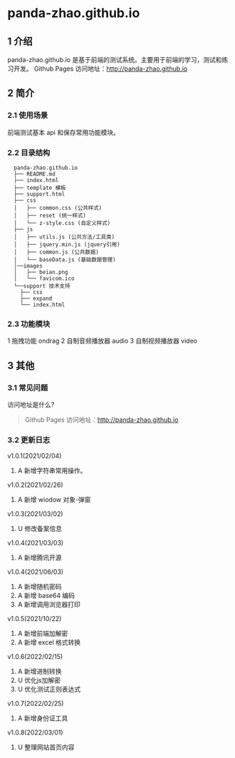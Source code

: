<!--
 * @Author: zhaowy
 * @Date: 2020-05-10 09:37:50
 * @LastEditors: zhaowy
 * @LastEditTime: 2022-03-01 16:44:29
 * @FilePath: \panda-zhao.github.io\README.md
 * @Description: 
-->
# panda-zhao.github.io

## 1 介绍

panda-zhao.github.io 是基于前端的测试系统。主要用于前端的学习，测试和练习开发。
Github Pages 访问地址：http://panda-zhao.github.io

## 2 简介

### 2.1 使用场景

前端测试基本 api 和保存常用功能模块。

### 2.2 目录结构

```
  panda-zhao.github.io
  ├── README.md
  ├── index.html
  ├── template 模板
  ├── support.html
  ├── css
  │   ├── common.css (公共样式)
  │   ├── reset (统一样式)
  │   └── z-style.css (自定义样式)
  ├── js
  │   ├── utils.js (公共方法/工具类)
  │   ├── jquery.min.js (jquery引用)
  │   ├── common.js (公共数据)
  │   └── baseData.js (基础数据管理)
  │──images
  │   ├── beian.png
  │   └── favicom.ico
  └──support 技术支持
    ├── css
    ├── expand
    └── index.html
```

### 2.3 功能模块

1 拖拽功能 ondrag
2 自制音频播放器 audio
3 自制视频播放器 video

## 3 其他

### 3.1 常见问题

访问地址是什么?

> Github Pages 访问地址：http://panda-zhao.github.io

### 3.2 更新日志

v1.0.1(2021/02/04)

1. A 新增字符串常用操作。

v1.0.2(2021/02/26)

1. A 新增 wiodow 对象-弹窗

v1.0.3(2021/03/02)

1. U 修改备案信息

v1.0.4(2021/03/03)

1. A 新增腾讯开源

v1.0.4(2021/06/03)

1. A 新增随机密码
2. A 新增 base64 编码
3. A 新增调用浏览器打印

v1.0.5(2021/10/22)

1. A 新增前端加解密
2. A 新增 excel 格式转换

v1.0.6(2022/02/15)

1. A 新增进制转换
2. U 优化js加解密
3. U 优化测试正则表达式

v1.0.7(2022/02/25)

1. A 新增身份证工具

v1.0.8(2022/03/01)

1. U 整理网站首页内容